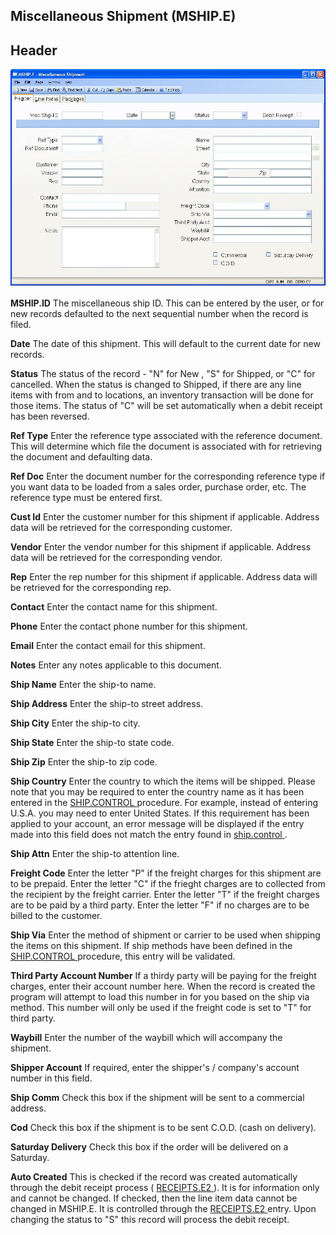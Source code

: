##  Miscellaneous Shipment (MSHIP.E)

<PageHeader />

##  Header

![](./MSHIP-E-1.jpg)

**MSHIP.ID** The miscellaneous ship ID. This can be entered by the user, or
for new records defaulted to the next sequential number when the record is
filed.  
  
**Date** The date of this shipment. This will default to the current date for
new records.  
  
**Status** The status of the record - "N" for New , "S" for Shipped, or "C"
for cancelled. When the status is changed to Shipped, if there are any line
items with from and to locations, an inventory transaction will be done for
those items. The status of "C" will be set automatically when a debit receipt
has been reversed.  
  
**Ref Type** Enter the reference type associated with the reference document.
This will determine which file the document is associated with for retrieving
the document and defaulting data.  
  
**Ref Doc** Enter the document number for the corresponding reference type if
you want data to be loaded from a sales order, purchase order, etc. The
reference type must be entered first.  
  
**Cust Id** Enter the customer number for this shipment if applicable. Address
data will be retrieved for the corresponding customer.  
  
**Vendor** Enter the vendor number for this shipment if applicable. Address
data will be retrieved for the corresponding vendor.  
  
**Rep** Enter the rep number for this shipment if applicable. Address data
will be retrieved for the corresponding rep.  
  
**Contact** Enter the contact name for this shipment.  
  
**Phone** Enter the contact phone number for this shipment.  
  
**Email** Enter the contact email for this shipment.  
  
**Notes** Enter any notes applicable to this document.  
  
**Ship Name** Enter the ship-to name.  
  
**Ship Address** Enter the ship-to street address.  
  
**Ship City** Enter the ship-to city.  
  
**Ship State** Enter the ship-to state code.  
  
**Ship Zip** Enter the ship-to zip code.  
  
**Ship Country** Enter the country to which the items will be shipped. Please note that you may be required to enter the country name as it has been entered in the [ SHIP.CONTROL ](../../SHIP-CONTROL/README.md) procedure. For example, instead of entering U.S.A. you may need to enter United States. If this requirement has been applied to your account, an error message will be displayed if the entry made into this field does not match the entry found in [ ship.control ](../../SHIP-CONTROL/README.md) .   
  
**Ship Attn** Enter the ship-to attention line.  
  
**Freight Code** Enter the letter "P" if the freight charges for this shipment
are to be prepaid. Enter the letter "C" if the frieght charges are to
collected from the recipient by the freight carrier. Enter the letter "T" if
the freight charges are to be paid by a third party. Enter the letter "F" if
no charges are to be billed to the customer.  
  
**Ship Via** Enter the method of shipment or carrier to be used when shipping the items on this shipment. If ship methods have been defined in the [ SHIP.CONTROL ](../../SHIP-CONTROL/README.md) procedure, this entry will be validated.   
  
**Third Party Account Number** If a thirdy party will be paying for the
freight charges, enter their account number here. When the record is created
the program will attempt to load this number in for you based on the ship via
method. This number will only be used if the freight code is set to "T" for
third party.  
  
**Waybill** Enter the number of the waybill which will accompany the shipment.  
  
**Shipper Account** If required, enter the shipper's / company's account
number in this field.  
  
**Ship Comm** Check this box if the shipment will be sent to a commercial
address.  
  
**Cod** Check this box if the shipment is to be sent C.O.D. (cash on
delivery).  
  
**Saturday Delivery** Check this box if the order will be delivered on a
Saturday.  
  
**Auto Created** This is checked if the record was created automatically through the debit receipt process ( [ RECEIPTS.E2 ](../../../../PUR-OVERVIEW/PUR-ENTRY/RECEIPTS-E2/README.md) ). It is for information only and cannot be changed. If checked, then the line item data cannot be changed in MSHIP.E. It is controlled through the [ RECEIPTS.E2 ](../../../../PUR-OVERVIEW/PUR-ENTRY/RECEIPTS-E2/README.md) entry. Upon changing the status to "S" this record will process the debit receipt.   
  
  
<badge text= "Version 8.10.57" vertical="middle" />

<PageFooter />